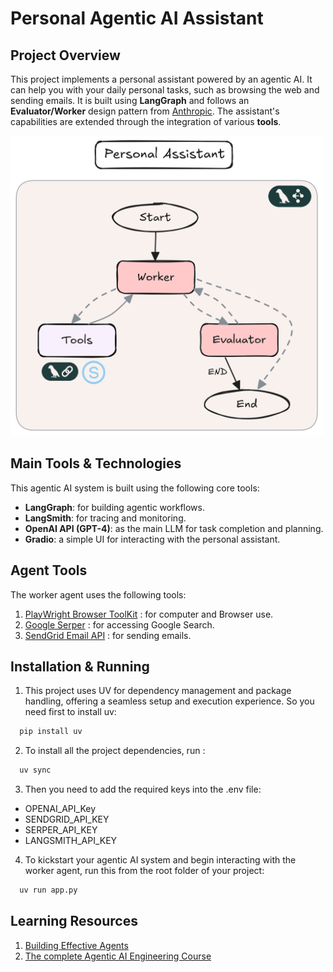 # Personal Agentic AI Assistant

## Project Overview
This project implements a personal assistant powered by an agentic AI. It can help you with your daily personal tasks, such as browsing the web and sending emails. It is built using **LangGraph** and follows an **Evaluator/Worker** design pattern from [Anthropic](https://www.anthropic.com/engineering/building-effective-agents). The assistant's capabilities are extended through the integration of various **tools**. 

<img src="images/sidekick.png" alt="Description" width="500"/>

## Main Tools & Technologies

This agentic AI system is built using the following core tools:

- **LangGraph**: for building agentic workflows.
- **LangSmith**:  for tracing and monitoring.
- **OpenAI API (GPT-4)**: as the main LLM for task completion and planning.
- **Gradio**: a simple UI for interacting with the personal assistant.

## Agent Tools
The worker agent uses the following tools:
1. [PlayWright Browser ToolKit](https://python.langchain.com/docs/integrations/tools/playwright/) : for computer and Browser use.
2. [Google Serper](https://python.langchain.com/docs/integrations/tools/google_serper/) : for accessing Google Search.
3. [SendGrid Email API](https://sendgrid.com/en-us) : for sending emails.
   
## Installation & Running
1. This project uses UV for dependency management and package handling, offering a seamless setup and execution experience. So you need first to install uv: 
 ```bash
   pip install uv
   ```
2. To install all the project dependencies, run :
```bash
  uv sync 
   ```
3. Then you need to add the required keys into the .env file:
  - OPENAI_API_Key
  - SENDGRID_API_KEY
  - SERPER_API_KEY
  - LANGSMITH_API_KEY
4. To kickstart your agentic AI system and begin interacting with the worker agent, run this from the root folder of your project:
 ```bash
   uv run app.py
   ```
## Learning Resources
1.  [Building Effective Agents](https://www.anthropic.com/engineering/building-effective-agents)
2.  [The complete Agentic AI Engineering Course](https://www.udemy.com/course/the-complete-agentic-ai-engineering-course/?couponCode=KEEPLEARNING)
   

